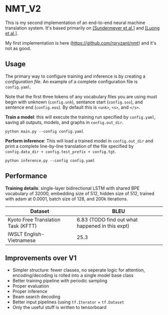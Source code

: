 
# NMT_V2

This is my second implementation of an end-to-end neural machine translation system. It's based primarily on [[Sundermeyer et al.]](https://pdfs.semanticscholar.org/d29c/f0f457ec2089fd4d776ef9a246de810be689.pdf) and [[Luong et al.]](https://arxiv.org/abs/1508.04025).

My first implementation is here (https://github.com/rpryzant/nmt) and it's not as good.


## Usage

The primary way to configure training and inference is by creating a _configuration file_. An example of a complete configuration file is `config.yaml`. 

Note that the first three tokens of any vocabulary files you are using must begin with unknown (`config.unk`), sentance start (`config.sos`), and sentence end (`config.eos`). By default this is `<unk>`, `<s>`, and `</s>`.

**Train a model**: this will execute the training run specified by `config.yaml`, saving all outputs, models, and graphs in `config.out_dir`. 
```
python main.py --config config.yaml
```

**Perform inference**: This will load a trained model in `config.out_dir` and print a complete line-by-line translation of  the file specified by `config.data_dir + config.test_prefix + config.tgt`. 
```
python inference.py --config config.yaml
```

## Performance

**Training details**: single-layer bidirectional LSTM with shared BPE vocabulary of 32000, embedding size of 512, hidden size of 512, trained with adam at 0.0001, batch size of 128, and 200k iterations.

| Dataset | BLEU |
|------------------------------------|------|
| Kyoto Free Translation Task (KFTT) | 6.83 (TODO find out what happened in this expt) |
| IWSLT English-Vietnamese           | 25.3 |


## Improvements over V1
  - Simpler structure: fewer classes, no seperate logic for attention, encoding/decoding is rolled into a single model base class
  - Better training pipeline with periodic sampling
  - Proper evaluation
  - Proper inference
  - Beam search decoding
  - Better input pipelines (using `tf.Iterator` + `tf.Dataset`
  - Only the useful stuff is written to tensorboard  



